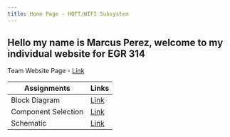 ```yaml
---
title: Home Page - HQTT/WIFI Subsystem
---
```


## **Hello my name is Marcus Perez, welcome to my individual website for EGR 314**
Team Website Page - [Link](https://asu-egr314-2025-s-201.github.io/)

Assignments         | Links
--------------------|-------------------------
Block Diagram       | [Link](https://mpere117.github.io/mpere11701.github.io/Block_Diagram/)
Component Selection | [Link](https://mpere117.github.io/mpere11701.github.io/Component_Selection/)
Schematic           | [Link](https://mpere117.github.io/mpere11701.github.io/Individual_Schematic/)

